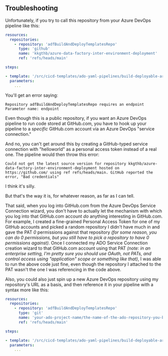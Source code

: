 ## Troubleshooting

Unfortunately, if you try to call this repository from your Azure DevOps pipeline like this:

```yaml
resources:
  repositories: 
    - repository: 'adfBuildAndDeployTemplatesRepo'
      type: 'github'
      name: 'kkgthb/azure-data-factory-inter-environment-deployment'
      ref: 'refs/heads/main'

steps:

- template: '/src/cicd-templates/ado-yaml-pipelines/build-deployable-artifact/level2-tasks/build_an_adf_environment.yaml@adfBuildAndDeployTemplatesRepo'
  parameters:
    ...
```

You'll get an error saying:

```
Repository adfBuildAndDeployTemplatesRepo requires an endpoint Parameter name: endpoint
```

Even though this is a public repository, if you want an Azure DevOps pipeline to run code stored at GitHub.com, you have to hook up your pipeline to a _specific_ GitHub.com account via an Azure DevOps "service connection."

And no, you can't get around this by creating a GitHub-typed service connection with "helloworld" as a personal access token instead of a real one.  The pipeline would then throw this error:

```
Could not get the latest source version for repository kkgthb/azure-data-factory-inter-environment-deployment hosted on https://github.com/ using ref refs/heads/main. GitHub reported the error, "Bad credentials"
```

I think it's silly.

But that's the way it is, for whatever reason, as far as I can tell.

That said, when you log into GitHub.com from the Azure DevOps Service Connection wizard, you don't have to actually let the mechanism with which you log into that GitHub.com account _do_ anything interesting in GitHub.com.  For example, I created a fine-grained Personal Access Token for one of my GitHub accounts and picked a random repository I didn't have much in and gave the PAT _0_ permissions against that repository _(for some reason, you can do 0 permissions, but you still have to pick a repository to have 0 permissions against)_.  Once I connected my ADO Service Connection creation wizard to that GitHub.com account using that PAT _(note:  in an enterprise setting, I'm pretty sure you should use OAuth, not PATs, and control access using "application" scope or something like that)_, I was able to run the above code just fine, even though the repository I attached to the PAT wasn't the one I was referencing in the code above.

Also, you could also just spin up a new Azure DevOps repository using my repository's URL as a basis, and then reference it in your pipeline with a syntax more like this:

```yaml
resources:
  repositories: 
    - repository: 'adfBuildAndDeployTemplatesRepo'
      type: 'git'
      name: 'your-ado-project-name/the-name-of-the-ado-repository-you-based-off-of-this-one'
      ref: 'refs/heads/main'

steps:

- template: '/src/cicd-templates/ado-yaml-pipelines/build-deployable-artifact/level2-tasks/build_an_adf_environment.yaml@adfBuildAndDeployTemplatesRepo'
  parameters:
    ...
```